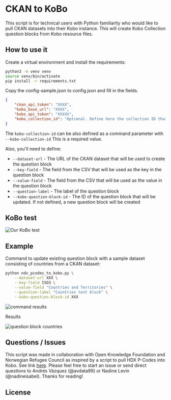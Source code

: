 # CKAN to KoBo

This script is for technical users with Python familiarity who would like to pull CKAN datasets into their Kobo instance. This will create Kobo Collection question blocks from Kobo resource files.

## How to use it

Create a virtual environment and install the requirements:

```bash
python3 -m venv venv
source venv/bin/activate
pip install -r requirements.txt
```

Copy the config-sample.json to config.json and fill in the fields.  

```json
{
    "ckan_api_token": "XXXX",
    "kobo_base_url": "XXXX",
    "kobo_api_token": "XXXXX",
    "kobo_collection_id": "Optional. Define here the collection ID that will be the frame of work"
}
```

The `kobo-collection-id` can be also defined as a command parameter with `--kobo-collection-id`
This is a required value.  

Also, you'll need to define:
 - `--dataset-url` - The URL of the CKAN dataset that will be used to create the question block
 - `--key-field` - The field from the CSV that will be used as the key in the question block
 - `--value-field` - The field from the CSV that will be used as the value in the question block
 - `--question-label` - The label of the question block
 - `--kobo-question-block-id` - The ID of the question block that will be updated.
   If not defined, a new question block will be created

## KoBo test

![Our KoBo test](docs/images/our-collection.png)

## Example

Command to update existing question block with a sample dataset consisting of countries from a CKAN dataset:

```bash
python ndx_pcodes_to_kobo.py \
    --dataset-url XXX \
    --key-field ISO3 \
    --value-field "Countries and Territories" \
    --question-label "Countries test block" \
    --kobo-question-block-id XXX
```

![command results](docs/images/question-block-up-countries-command.png)

Results

![question block countries](docs/images/question-block-countries.png)

## Questions / Issues
This script was made in collaboration with Open Knowledge Foundation and Norwegian Refugee Council as inspired by a script to pull HDX P-Codes into Kobo. See link [here](https://gist.github.com/joshuaberetta/086180242408ead944245c14a9e03872). Please feel free to start an issue or send direct questions to Andrés Vázquez (@avdata99) or Nadine Levin (@nadineisabel). Thanks for reading!

## License
